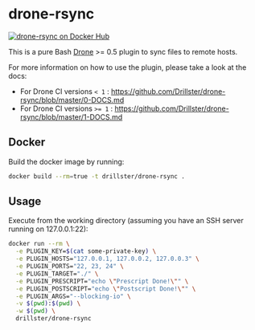 # drone-rsync
[![drone-rsync on Docker Hub](https://img.shields.io/docker/automated/drillster/drone-rsync.svg)](https://hub.docker.com/r/drillster/drone-rsync/)

This is a pure Bash [Drone](https://github.com/drone/drone) >= 0.5 plugin to sync files to remote hosts.

For more information on how to use the plugin, please take a look at the docs:

- For Drone CI versions `< 1` : https://github.com/Drillster/drone-rsync/blob/master/0-DOCS.md
- For Drone CI versions `>= 1` : https://github.com/Drillster/drone-rsync/blob/master/1-DOCS.md

## Docker
Build the docker image by running:

```bash
docker build --rm=true -t drillster/drone-rsync .
```

## Usage
Execute from the working directory (assuming you have an SSH server running on 127.0.0.1:22):

```bash
docker run --rm \
  -e PLUGIN_KEY=$(cat some-private-key) \
  -e PLUGIN_HOSTS="127.0.0.1, 127.0.0.2, 127.0.0.3" \
  -e PLUGIN_PORTS="22, 23, 24" \
  -e PLUGIN_TARGET="./" \
  -e PLUGIN_PRESCRIPT="echo \"Prescript Done!\"" \
  -e PLUGIN_POSTSCRIPT="echo \"Postscript Done!\"" \
  -e PLUGIN_ARGS="--blocking-io" \
  -v $(pwd):$(pwd) \
  -w $(pwd) \
  drillster/drone-rsync
```
